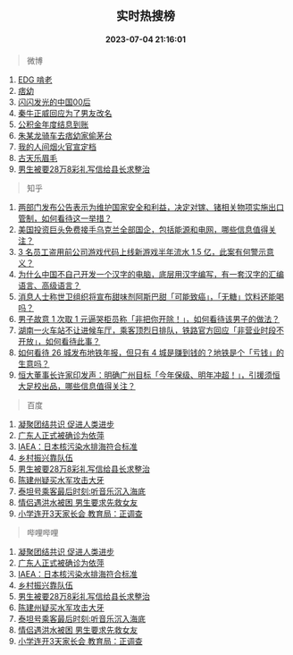 <div align="center"><h2>实时热搜榜</h2><h4>2023-07-04 21:16:01</h4></div>

> 微博  

1. [EDG 啃老](https://s.weibo.com/weibo?q=EDG%20%E5%95%83%E8%80%81&t=31&band_rank=1&Refer=top)<br />
2. [痞幼](https://s.weibo.com/weibo?q=%E7%97%9E%E5%B9%BC&t=31&band_rank=2&Refer=top)<br />
3. [闪闪发光的中国00后](https://s.weibo.com/weibo?q=%23%E9%97%AA%E9%97%AA%E5%8F%91%E5%85%89%E7%9A%84%E4%B8%AD%E5%9B%BD00%E5%90%8E%23&t=31&band_rank=3&Refer=top)<br />
4. [秦牛正威回应为了男友改名](https://s.weibo.com/weibo?q=%23%E7%A7%A6%E7%89%9B%E6%AD%A3%E5%A8%81%E5%9B%9E%E5%BA%94%E4%B8%BA%E4%BA%86%E7%94%B7%E5%8F%8B%E6%94%B9%E5%90%8D%23&t=31&band_rank=4&Refer=top)<br />
5. [公积金年度结息到账](https://s.weibo.com/weibo?q=%23%E5%85%AC%E7%A7%AF%E9%87%91%E5%B9%B4%E5%BA%A6%E7%BB%93%E6%81%AF%E5%88%B0%E8%B4%A6%23&t=31&band_rank=5&Refer=top)<br />
6. [朱某龙骑车去痞幼家偷茅台](https://s.weibo.com/weibo?q=%23%E6%9C%B1%E6%9F%90%E9%BE%99%E9%AA%91%E8%BD%A6%E5%8E%BB%E7%97%9E%E5%B9%BC%E5%AE%B6%E5%81%B7%E8%8C%85%E5%8F%B0%23&t=31&band_rank=6&Refer=top)<br />
7. [我的人间烟火官宣定档](https://s.weibo.com/weibo?q=%23%E6%88%91%E7%9A%84%E4%BA%BA%E9%97%B4%E7%83%9F%E7%81%AB%E5%AE%98%E5%AE%A3%E5%AE%9A%E6%A1%A3%23&t=31&band_rank=7&Refer=top)<br />
8. [古天乐眉毛](https://s.weibo.com/weibo?q=%23%E5%8F%A4%E5%A4%A9%E4%B9%90%E7%9C%89%E6%AF%9B%23&t=31&band_rank=8&Refer=top)<br />
9. [男生被要28万8彩礼写信给县长求整治](https://s.weibo.com/weibo?q=%23%E7%94%B7%E7%94%9F%E8%A2%AB%E8%A6%8128%E4%B8%878%E5%BD%A9%E7%A4%BC%E5%86%99%E4%BF%A1%E7%BB%99%E5%8E%BF%E9%95%BF%E6%B1%82%E6%95%B4%E6%B2%BB%23&t=31&band_rank=9&Refer=top)<br />

> 知乎  

1. [两部门发布公告表示为维护国家安全和利益，决定对镓、锗相关物项实施出口管制，如何看待这一举措？](https://www.zhihu.com/question/610105939)<br />
2. [美国投资巨头免费接手乌克兰全部国企，包括能源和电网，哪些信息值得关注？](https://www.zhihu.com/question/610223926)<br />
3. [3 名员工盗用前公司游戏代码上线新游戏半年流水 1.5 亿，此案有何警示意义？](https://www.zhihu.com/question/609251189)<br />
4. [为什么中国不自己开发一个汉字的电脑，底层用汉字编写，有一套汉字的汇编语言、高级语言？](https://www.zhihu.com/question/520064736)<br />
5. [消息人士称世卫组织将宣布甜味剂阿斯巴甜「可能致癌」，「无糖」饮料还能喝吗？](https://www.zhihu.com/theater/17281)<br />
6. [男子故意 1 次取 1 元逼哭柜员称「非把你开除！」，如何看待该男子的做法？](https://www.zhihu.com/question/610236031)<br />
7. [湖南一火车站不让进候车厅，乘客顶烈日排队，铁路官方回应「非营业时段不开放」，如何看待此事？](https://www.zhihu.com/question/610039783)<br />
8. [如何看待 26 城发布地铁年报，但只有 4 城是赚到钱的？地铁是个「亏钱」的生意吗？](https://www.zhihu.com/question/610117816)<br />
9. [恒大董事长许家印发声：明确广州目标「今年保级、明年冲超！」，引援须恒大足校出品，哪些信息值得关注？](https://www.zhihu.com/question/610278108)<br />

> 百度  

1. [凝聚团结共识 促进人类进步](https://www.baidu.com/s?wd=%E5%87%9D%E8%81%9A%E5%9B%A2%E7%BB%93%E5%85%B1%E8%AF%86+%E4%BF%83%E8%BF%9B%E4%BA%BA%E7%B1%BB%E8%BF%9B%E6%AD%A5&sa=fyb_news&rsv_dl=fyb_news)<br />
2. [广东人正式被确诊为依萍](https://www.baidu.com/s?wd=%E5%B9%BF%E4%B8%9C%E4%BA%BA%E6%AD%A3%E5%BC%8F%E8%A2%AB%E7%A1%AE%E8%AF%8A%E4%B8%BA%E4%BE%9D%E8%90%8D&sa=fyb_news&rsv_dl=fyb_news)<br />
3. [IAEA：日本核污染水排海符合标准](https://www.baidu.com/s?wd=IAEA%EF%BC%9A%E6%97%A5%E6%9C%AC%E6%A0%B8%E6%B1%A1%E6%9F%93%E6%B0%B4%E6%8E%92%E6%B5%B7%E7%AC%A6%E5%90%88%E6%A0%87%E5%87%86&sa=fyb_news&rsv_dl=fyb_news)<br />
4. [乡村振兴靠队伍](https://www.baidu.com/s?wd=%E4%B9%A1%E6%9D%91%E6%8C%AF%E5%85%B4%E9%9D%A0%E9%98%9F%E4%BC%8D&sa=fyb_news&rsv_dl=fyb_news)<br />
5. [男生被要28万8彩礼写信给县长求整治](https://www.baidu.com/s?wd=%E7%94%B7%E7%94%9F%E8%A2%AB%E8%A6%8128%E4%B8%878%E5%BD%A9%E7%A4%BC%E5%86%99%E4%BF%A1%E7%BB%99%E5%8E%BF%E9%95%BF%E6%B1%82%E6%95%B4%E6%B2%BB&sa=fyb_news&rsv_dl=fyb_news)<br />
6. [陈建州疑买水军攻击大牙](https://www.baidu.com/s?wd=%E9%99%88%E5%BB%BA%E5%B7%9E%E7%96%91%E4%B9%B0%E6%B0%B4%E5%86%9B%E6%94%BB%E5%87%BB%E5%A4%A7%E7%89%99&sa=fyb_news&rsv_dl=fyb_news)<br />
7. [泰坦号乘客最后时刻:听音乐沉入海底](https://www.baidu.com/s?wd=%E6%B3%B0%E5%9D%A6%E5%8F%B7%E4%B9%98%E5%AE%A2%E6%9C%80%E5%90%8E%E6%97%B6%E5%88%BB%3A%E5%90%AC%E9%9F%B3%E4%B9%90%E6%B2%89%E5%85%A5%E6%B5%B7%E5%BA%95&sa=fyb_news&rsv_dl=fyb_news)<br />
8. [情侣遇洪水被困 男生要求先救女友](https://www.baidu.com/s?wd=%E6%83%85%E4%BE%A3%E9%81%87%E6%B4%AA%E6%B0%B4%E8%A2%AB%E5%9B%B0+%E7%94%B7%E7%94%9F%E8%A6%81%E6%B1%82%E5%85%88%E6%95%91%E5%A5%B3%E5%8F%8B&sa=fyb_news&rsv_dl=fyb_news)<br />
9. [小学连开3天家长会 教育局：正调查](https://www.baidu.com/s?wd=%E5%B0%8F%E5%AD%A6%E8%BF%9E%E5%BC%803%E5%A4%A9%E5%AE%B6%E9%95%BF%E4%BC%9A+%E6%95%99%E8%82%B2%E5%B1%80%EF%BC%9A%E6%AD%A3%E8%B0%83%E6%9F%A5&sa=fyb_news&rsv_dl=fyb_news)<br />

> 哔哩哔哩  

1. [凝聚团结共识 促进人类进步](https://www.baidu.com/s?wd=%E5%87%9D%E8%81%9A%E5%9B%A2%E7%BB%93%E5%85%B1%E8%AF%86+%E4%BF%83%E8%BF%9B%E4%BA%BA%E7%B1%BB%E8%BF%9B%E6%AD%A5&sa=fyb_news&rsv_dl=fyb_news)<br />
2. [广东人正式被确诊为依萍](https://www.baidu.com/s?wd=%E5%B9%BF%E4%B8%9C%E4%BA%BA%E6%AD%A3%E5%BC%8F%E8%A2%AB%E7%A1%AE%E8%AF%8A%E4%B8%BA%E4%BE%9D%E8%90%8D&sa=fyb_news&rsv_dl=fyb_news)<br />
3. [IAEA：日本核污染水排海符合标准](https://www.baidu.com/s?wd=IAEA%EF%BC%9A%E6%97%A5%E6%9C%AC%E6%A0%B8%E6%B1%A1%E6%9F%93%E6%B0%B4%E6%8E%92%E6%B5%B7%E7%AC%A6%E5%90%88%E6%A0%87%E5%87%86&sa=fyb_news&rsv_dl=fyb_news)<br />
4. [乡村振兴靠队伍](https://www.baidu.com/s?wd=%E4%B9%A1%E6%9D%91%E6%8C%AF%E5%85%B4%E9%9D%A0%E9%98%9F%E4%BC%8D&sa=fyb_news&rsv_dl=fyb_news)<br />
5. [男生被要28万8彩礼写信给县长求整治](https://www.baidu.com/s?wd=%E7%94%B7%E7%94%9F%E8%A2%AB%E8%A6%8128%E4%B8%878%E5%BD%A9%E7%A4%BC%E5%86%99%E4%BF%A1%E7%BB%99%E5%8E%BF%E9%95%BF%E6%B1%82%E6%95%B4%E6%B2%BB&sa=fyb_news&rsv_dl=fyb_news)<br />
6. [陈建州疑买水军攻击大牙](https://www.baidu.com/s?wd=%E9%99%88%E5%BB%BA%E5%B7%9E%E7%96%91%E4%B9%B0%E6%B0%B4%E5%86%9B%E6%94%BB%E5%87%BB%E5%A4%A7%E7%89%99&sa=fyb_news&rsv_dl=fyb_news)<br />
7. [泰坦号乘客最后时刻:听音乐沉入海底](https://www.baidu.com/s?wd=%E6%B3%B0%E5%9D%A6%E5%8F%B7%E4%B9%98%E5%AE%A2%E6%9C%80%E5%90%8E%E6%97%B6%E5%88%BB%3A%E5%90%AC%E9%9F%B3%E4%B9%90%E6%B2%89%E5%85%A5%E6%B5%B7%E5%BA%95&sa=fyb_news&rsv_dl=fyb_news)<br />
8. [情侣遇洪水被困 男生要求先救女友](https://www.baidu.com/s?wd=%E6%83%85%E4%BE%A3%E9%81%87%E6%B4%AA%E6%B0%B4%E8%A2%AB%E5%9B%B0+%E7%94%B7%E7%94%9F%E8%A6%81%E6%B1%82%E5%85%88%E6%95%91%E5%A5%B3%E5%8F%8B&sa=fyb_news&rsv_dl=fyb_news)<br />
9. [小学连开3天家长会 教育局：正调查](https://www.baidu.com/s?wd=%E5%B0%8F%E5%AD%A6%E8%BF%9E%E5%BC%803%E5%A4%A9%E5%AE%B6%E9%95%BF%E4%BC%9A+%E6%95%99%E8%82%B2%E5%B1%80%EF%BC%9A%E6%AD%A3%E8%B0%83%E6%9F%A5&sa=fyb_news&rsv_dl=fyb_news)<br />
